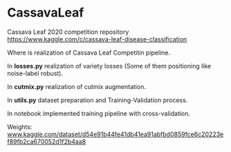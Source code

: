 # CassavaLeaf
Cassava Leaf 2020 competition repository https://www.kaggle.com/c/cassava-leaf-disease-classification

Where is realization of Cassava Leaf Competitin pipeline. 

In **losses.py** realization of variety losses (Some of them positioning like noise-label robust).

In **cutmix.py** realization of cutmix augmentation.

In **utils.py** dataset preparation and Training-Validation process.

In notebook implemented training pipeline with cross-validation.

Weights: www.kaggle.com/dataset/d54e91b44fe41db41ea91abfbd0859fce6c20223ef89fb2ca670052d1f2b4aa8

